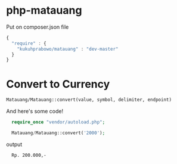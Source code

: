 # php-matauang

Put on composer.json file

```javascript
{
  "require" : {
    "kukuhprabowo/matauang" : "dev-master"
  }
}
```

# Convert to Currency

```html
Matauang/Matauang::convert(value, symbol, delimiter, endpoint)
```

And here's some code!

```php
  require_once "vendor/autoload.php";

  Matauang/Matauang::convert('2000');
```

output 

```html
  Rp. 200.000,-
```



